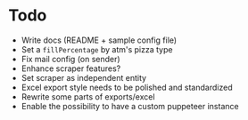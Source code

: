 # Todo

- Write docs (README + sample config file)
- Set a `fillPercentage` by atm's pizza type
- Fix mail config (on sender)
- Enhance scraper features?
- Set scraper as independent entity
- Excel export style needs to be polished and standardized
- Rewrite some parts of exports/excel
- Enable the possibility to have a custom puppeteer instance
